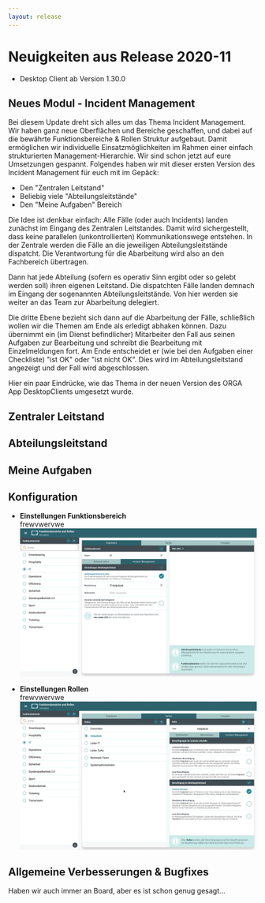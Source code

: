 ```yaml
---
layout: release
---
```


# Neuigkeiten aus Release 2020-11

* Desktop Client ab Version 1.30.0

## Neues Modul - Incident Management

Bei diesem Update dreht sich alles um das Thema Incident Management. Wir haben ganz neue Oberflächen und Bereiche geschaffen, und dabei auf die bewährte Funktionsbereiche & Rollen Struktur aufgebaut. Damit ermöglichen wir individuelle Einsatzmöglichkeiten im Rahmen einer einfach strukturierten Management-Hierarchie. Wir sind schon jetzt auf eure Umsetzungen gespannt. Folgendes haben wir mit dieser ersten Version des Incident Management für euch mit im Gepäck:

* Den "Zentralen Leitstand"
* Beliebig viele "Abteilungsleitstände"
* Den "Meine Aufgaben" Bereich

Die Idee ist denkbar einfach: Alle Fälle (oder auch Incidents) landen zunächst im Eingang des Zentralen Leitstandes. Damit wird sichergestellt, dass keine parallelen (unkontrollierten) Kommunikationswege entstehen. In der Zentrale werden die Fälle an die jeweiligen Abteilungsleitstände dispatcht. Die Verantwortung für die Abarbeitung wird also an den Fachbereich übertragen.

Dann hat jede Abteilung (sofern es operativ Sinn ergibt oder so gelebt werden soll) ihren eigenen Leitstand. Die dispatchten Fälle landen demnach im Eingang der sogenannten Abteilungsleitstände. Von hier werden sie weiter an das Team zur Abarbeitung delegiert.

Die dritte Ebene bezieht sich dann auf die Abarbeitung der Fälle, schließlich wollen wir die Themen am Ende als erledigt abhaken können. Dazu übernimmt ein (im Dienst befindlicher) Mitarbeiter den Fall aus seinen Aufgaben zur Bearbeitung und schreibt die Bearbeitung mit Einzelmeldungen fort. Am Ende entscheidet er (wie bei den Aufgaben einer Checkliste) "ist OK" oder "ist nicht OK". Dies wird im Abteilungsleitstand angezeigt und der Fall wird abgeschlossen.

Hier ein paar Eindrücke, wie das Thema in der neuen Version des ORGA App DesktopClients umgesetzt wurde.

## Zentraler Leitstand

## Abteilungsleitstand

## Meine Aufgaben

## Konfiguration

- **Einstellungen Funktionsbereich** <br>
frewvwervwe
 ![Funkprotokoll](Bilder/einstellungen-fb.png)

- **Einstellungen Rollen** <br>
frewvwervwe
 ![Funkprotokoll](Bilder/einstellungen-rolle.png)



## Allgemeine Verbesserungen & Bugfixes

Haben wir auch immer an Board, aber es ist schon genug gesagt...